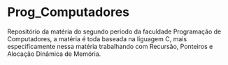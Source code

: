 # Prog_Computadores
 Repositório da matéria do segundo periodo da faculdade Programação de Computadores, a matéria é toda baseada na liguagem C, mais especificamente nessa matéria trabalhando com Recursão, Ponteiros e Alocação Dinâmica de Memória.
